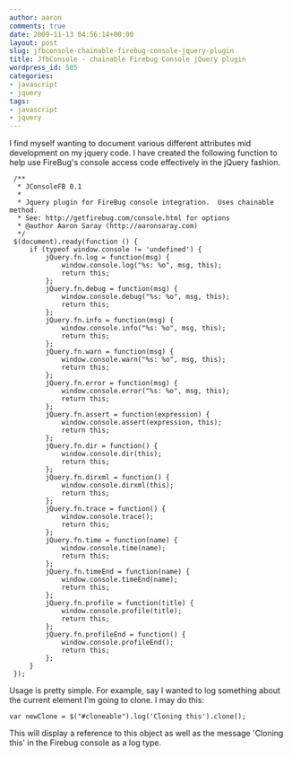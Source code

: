 ```yaml
---
author: aaron
comments: true
date: 2009-11-13 04:56:14+00:00
layout: post
slug: jfbconsole-chainable-firebug-console-jquery-plugin
title: JfbConsole - chainable Firebug Console jQuery plugin
wordpress_id: 505
categories:
- javascript
- jquery
tags:
- javascript
- jquery
---
```


I find myself wanting to document various different attributes mid development on my jquery code.  I have created the following function to help use FireBug's console access code effectively in the jQuery fashion.


    
    
     /**
      * JConsoleFB 0.1
      *
      * Jquery plugin for FireBug console integration.  Uses chainable method.
      * See: http://getfirebug.com/console.html for options
      * @author Aaron Saray (http://aaronsaray.com)
      */
     $(document).ready(function () {
    	 if (typeof window.console != 'undefined') {
    		 jQuery.fn.log = function(msg) {
    			 window.console.log("%s: %o", msg, this);
    			 return this;
    		 };
    		 jQuery.fn.debug = function(msg) {
    			 window.console.debug("%s: %o", msg, this);
    			 return this;
    		 };
    		 jQuery.fn.info = function(msg) {
    			 window.console.info("%s: %o", msg, this);
    			 return this;
    		 };
    		 jQuery.fn.warn = function(msg) {
    			 window.console.warn("%s: %o", msg, this);
    			 return this;
    		 };
    		 jQuery.fn.error = function(msg) {
    			 window.console.error("%s: %o", msg, this);
    			 return this;
    		 };
    		 jQuery.fn.assert = function(expression) {
    			 window.console.assert(expression, this);
    			 return this;
    		 };
    		 jQuery.fn.dir = function() {
    			 window.console.dir(this);
    			 return this;
    		 };
    		 jQuery.fn.dirxml = function() {
    			 window.console.dirxml(this);
    			 return this;
    		 };
    		 jQuery.fn.trace = function() {
    			 window.console.trace();
    			 return this;
    		 };
    		 jQuery.fn.time = function(name) {
    			 window.console.time(name);
    			 return this;
    		 };
    		 jQuery.fn.timeEnd = function(name) {
    			 window.console.timeEnd(name);
    			 return this;
    		 };
    		 jQuery.fn.profile = function(title) {
    			 window.console.profile(title);
    			 return this;
    		 };
    		 jQuery.fn.profileEnd = function() {
    			 window.console.profileEnd();
    			 return this;
    		 };
    	 }
     });
    



Usage is pretty simple.  For example, say I wanted to log something about the current element I'm going to clone.  I may do this:

    
    
    var newClone = $("#cloneable").log('Cloning this').clone();
    



This will display a reference to this object as well as the message 'Cloning this' in the Firebug console as a log type.
